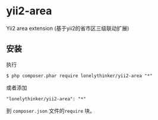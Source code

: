 # yii2-area
Yii2 area extension (基于yii2的省市区三级联动扩展)


## 安装


执行

```
$ php composer.phar require lonelythinker/yii2-area "*"
```

或者添加

```
"lonelythinker/yii2-area": "*"
```

到  `composer.json` 文件的```require``` 块。
